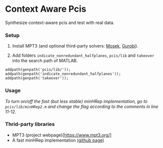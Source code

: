 # Context Aware Pcis
Synthesize context-aware pcis  and test with real data.

### Setup

1. Install MPT3 (and optional third-party solvers: [Mosek](https://www.mosek.com/downloads/), [Gurobi](https://www.gurobi.com/)).

2. Add folders `indicate_nonredundant_halfplanes`, `pcis/lib` and `takeover` into the search path of MATLAB.
```
addpath(genpath('pcis/lib/'));
addpath(genpath('indicate_nonredundant_halfplanes'));
addpath(genpath('takeover'));
```
### Usage

*To turn on/off the fast (but less stable) minHRep implementation, go to `pcis/lib/minHRep2.m` and change the flag according to the comments in line 11-12.*

### Thrid-party libraries

- MPT3 (project webpage)[https://www.mpt3.org/]
- A fast minHRep implementation [(github page)](https://github.com/mageecoe/indicate_nonredundant_halfplanes)
